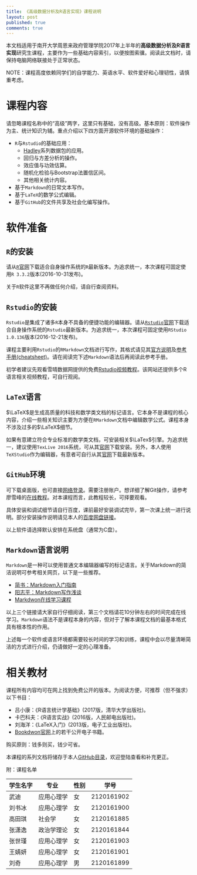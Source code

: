 ```yaml
---
title: 《高级数据分析及R语言实现》课程说明
layout: post
published: true
comments: true
---
```



本文档适用于南开大学周恩来政府管理学院2017年上半年的**高级数据分析及R语言实现**研究生课程，主要作为一些基础内容索引，以便按图索骥。阅读此文档时，请保持电脑网络联接处于正常状态。


NOTE：课程高度依赖同学们的自学能力、英语水平、软件爱好和心理韧性，请慎重考虑。

# 课程内容

请忽略课程名称中的“高级”两字，这里只有基础，没有高级。基本原则：软件操作为主、统计知识为辅。重点介绍以下四方面开源软件环境的基础操作：

* `R`与`Rstudio`的基础应用：
    - [Hadley](http://hadley.nz/)系列数据包的应用。
    - 回归与方差分析的操作。
    - 效应值与功效估算。
    - 随机化检验与Bootstrap法置信区间。
    - 其他相关统计内容。
* 基于`Markdown`的日常文本写作。
* 基于`LaTeX`的数学公式编辑。
* 基于`GitHub`的文件共享及社会化编写操作。

# 软件准备

## `R`的安装

请从[`R`官网](https://www.r-project.org/)下载适合自身操作系统的`R`最新版本。为追求统一，本次课程可固定使用`R 3.3.2`版本(2016-10-31发布)。

关于`R`软件这里不再做任何介绍，请自行查阅资料。

## `Rstudio`的安装

`Rstudio`是集成了诸多`R`本身不具备的便捷功能的编辑器。请从[`Rstudio`官网](https://www.rstudio.com/)下载适合自身操作系统的`Rstudio`最新版本。为追求统一，本次课程可固定使用`RStudio 1.0.136`版本(2016-12-21发布)。

课程主要利用`Rstudio`的`RMarkdown`文档进行写作，其格式请见其[官方说明](http://rmarkdown.rstudio.com/)及[参考手册(cheatsheet)](https://www.rstudio.com/wp-content/uploads/2016/03/rmarkdown-cheatsheet-2.0.pdf)。请在阅读完下述`Markdown`语法后再阅读此参考手册。

初学者建议先观看雪晴数据网提供的免费[Rstudio视频教程](http://www.xueqing.tv/cms/article/96)。该网站还提供多个R语言相关视频教程，可自行观阅。

## `LaTeX`语言

$\LaTeX$是生成高质量的科技和数学类文档的标记语言。它本身不是课程的核心内容，介绍一些相关知识主要为方便在`RMarkdown`文档中编辑数学公式。课程本身不涉及过多的$\LaTeX$细节。

如果有意建立符合专业标准的数学类文档，可安装相关$\LaTex$引擎。为追求统一，建议使用`TexLive 2016`系统，可从其[官网](http://tug.org/texlive/)下载安装。另外，本人使用`TeXStudio`作为编辑器，有意者可自行从其[官网](http://texstudio.sourceforge.net/)下载最新版本。

## `GitHub`环境

可下载桌面版，也可直接[网络登录](https://github.com/)。需要注册账户。想详细了解Git操作，请参考廖雪峰的[在线教程](http://www.liaoxuefeng.com/wiki/0013739516305929606dd18361248578c67b8067c8c017b000)。对本课程而言，此教程较长，可择要观看。

具体安装和调试细节请自行百度，课前最好安装调试完毕，第一次课上统一进行说明。部分安装操作说明请见本人的[百度网盘链接](http://pan.baidu.com/s/1pLm8Rwf)。

以上软件请选择默认安排在系统盘（通常为C盘）。

## `Markdown`语言说明

`Markdown`是一种可以使用普通文本编辑器编写的标记语言。关于Markdown的简洁说明可参考相关网页，以下是一些推荐。
  
  * [简书：Markdown入门指南](http://www.jianshu.com/p/1e402922ee32/)
  * [阳志平：Markdown写作浅谈](http://www.yangzhiping.com/tech/r-markdown-knitr.html)
  * [Markdwon在线学习课程](http://www.markdowntutorial.com/)
  
以上三个链接请大家自行仔细阅读，第三个文档请花10分钟左右的时间完成在线学习。`Markdown`语法不是课程本身的内容，但对于了解本课程文档的最基本格式具有根本性的作用。

上述每一个软件或语言环境都需要较长时间的学习和训练，课程中会以尽量清晰简洁的方式进行介绍，仍请做好一定的心理准备。

# 相关教材

课程所有内容均可在网上找到免费公开的版本。为阅读方便，可推荐（但不强求）以下书目：

 * 吕小康：《R语言统计学基础》(2017版，清华大学出版社)。
 * 卡巴科夫：《R语言实战》(2016版，人民邮电出版社)。 
 * 刘海洋：《LaTeX入门》(2013版，电子工业出版社)。
 * [Bookdwon官网](https://bookdown.org/)上的若干公开电子书籍。
  
购买原则：钱多则买，钱少可省。

本课程的系列文档将储存于本人[GitHub目录](https://github.com/xkdog/RstatsHigher)，欢迎登陆查看和补充更正。

附：课程名单

学生名字 | 专业 | 性别 | 学号
--------|------|-----|----
武迪 | 应用心理学 | 女 | 2120161902 
刘书冰 | 应用心理学 | 女 | 2120161900
高田琪 | 社会学 | 女 | 2120161885
张潇逸 | 政治学理论 | 女 | 2120161844
张世瑾 | 应用心理学 | 女 | 2120161903
王婧妍 | 应用心理学 | 女 | 2120161901
刘奇 | 应用心理学 | 男 | 2120161899
